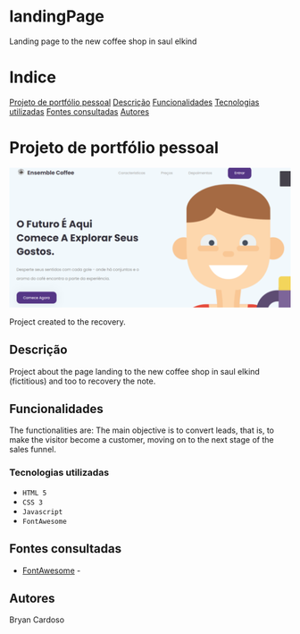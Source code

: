 # landingPage
Landing page to the new coffee shop in saul elkind
 
# Indice

[Projeto de portfólio pessoal](#projeto-de-portf%C3%B3lio-pessoal)
[Descrição](#descri%C3%A7%C3%A3o)
[Funcionalidades](#funcionalidades)
[Tecnologias utilizadas](#tecnologias-utilizadas)
[Fontes consultadas](#fontes-consultadas)
[Autores](#autores)  

# Projeto de portfólio pessoal  

![Capa do projeto](img/capa.png)

Project created to the recovery. 

##   Descrição 

Project about the page landing to the new coffee shop in saul elkind (fictitious) and too to recovery the note.
##   Funcionalidades

The functionalities are: The main objective is to convert leads, that is, to make the visitor become a customer, moving on to the next stage of the sales funnel.

### Tecnologias utilizadas

* ``HTML 5``
* ``CSS 3``
* ``Javascript``
* ``FontAwesome``


## Fontes consultadas
* [FontAwesome](https://fontawesome.com/) - 

## Autores

Bryan Cardoso